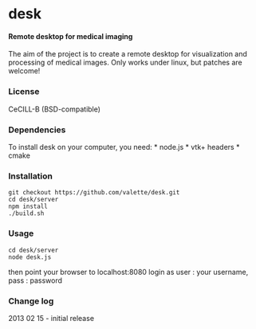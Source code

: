 desk
====

#### Remote desktop for medical imaging ####

The aim of the project is to create a remote desktop for visualization and processing of medical images. Only works under linux, but patches are welcome!

### License ###
CeCILL-B (BSD-compatible)


### Dependencies ###
To install desk on your computer, you need:
	 * node.js
	 * vtk+ headers
	 * cmake

### Installation ###

	git checkout https://github.com/valette/desk.git
	cd desk/server
	npm install
	./build.sh

### Usage ###

	cd desk/server
	node desk.js

then point your browser to localhost:8080
login as user : your username, pass : password


### Change log ###

2013 02 15 - initial release

